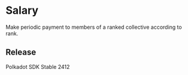# Salary

Make periodic payment to members of a ranked collective according to rank.


## Release

Polkadot SDK Stable 2412
